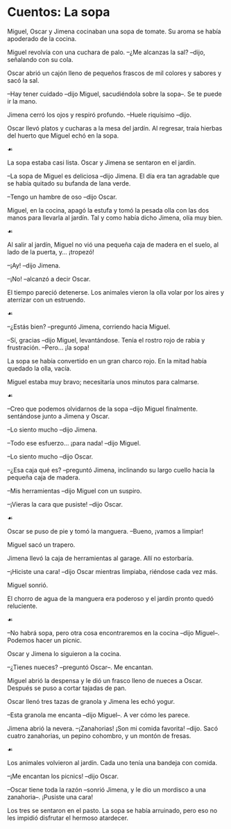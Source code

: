 # Cuentos: La sopa

Miguel, Oscar y Jimena cocinaban una sopa de tomate.
Su aroma se había apoderado de la cocina.

Miguel revolvía con una cuchara de palo.
–¿Me alcanzas la sal? –dijo, señalando con su cola.

Oscar abrió un cajón lleno de pequeños frascos de mil colores y sabores
y sacó la sal.

–Hay tener cuidado
–dijo Miguel, sacudiéndola sobre la sopa–.
Se te puede ir la mano.

Jimena cerró los ojos y respiró profundo.
–Huele riquísimo –dijo.

Oscar llevó platos y cucharas a la mesa del jardín.
Al regresar, traía hierbas del huerto
que Miguel echó en la sopa.

☙

La sopa estaba casi lista.
Oscar y Jimena se sentaron en el jardín.

–La sopa de Miguel es deliciosa –dijo Jimena.
El día era tan agradable
que se había quitado su bufanda de lana verde.

–Tengo un hambre de oso –dijo Oscar.

Miguel, en la cocina, apagó la estufa
y tomó la pesada olla con las dos manos para llevarla al jardín.
Tal y como había dicho Jimena, olía muy bien.

☙

Al salir al jardín, Miguel no vió una pequeña caja de madera
en el suelo, al lado de la puerta, y… ¡tropezó!

–¡Ay! –dijo Jimena.

–¡No! –alcanzó a decir Oscar.

El tiempo pareció detenerse.
Los animales vieron la olla volar por los aires
y aterrizar con un estruendo.

☙

–¿Estás bien? –preguntó Jimena, corriendo hacia Miguel.

–Sí, gracias –dijo Miguel, levantándose.
Tenía el rostro rojo de rabia y frustración.
–Pero… ¡la sopa!

La sopa se había convertido en un gran charco rojo.
En la mitad había quedado la olla, vacía.

Miguel estaba muy bravo;
necesitaría unos minutos para calmarse.

☙

–Creo que podemos olvidarnos de la sopa
–dijo Miguel finalmente.
sentándose junto a Jimena y Oscar.

–Lo siento mucho –dijo Jimena.

–Todo ese esfuerzo… ¡para nada! –dijo Miguel.

–Lo siento mucho –dijo Oscar.

–¿Esa caja qué es? –preguntó Jimena,
inclinando su largo cuello hacia la pequeña caja de madera.

–Mis herramientas –dijo Miguel con un suspiro.

–¡Vieras la cara que pusiste! –dijo Oscar.

☙

Oscar se puso de pie y tomó la manguera.
–Bueno, ¡vamos a limpiar!

Miguel sacó un trapero.

Jimena llevó la caja de herramientas al garage.
Allí no estorbaría.

–¡Hiciste una cara! –dijo Oscar mientras limpiaba, riéndose cada vez más.

Miguel sonrió.

El chorro de agua de la manguera era poderoso
y el jardín pronto quedó reluciente.

☙

–No habrá sopa, pero otra cosa encontraremos en la cocina
–dijo Miguel–. Podemos hacer un picnic.

Oscar y Jimena lo siguieron a la cocina.

–¿Tienes nueces? –preguntó Oscar–. Me encantan.

Miguel abrió la despensa y le dió un frasco lleno de nueces a Oscar.
Después se puso a cortar tajadas de pan.

Oscar llenó tres tazas de granola y Jimena les echó yogur.

–Esta granola me encanta –dijo Miguel–. A ver cómo les parece.

Jimena abrió la nevera.
–¡Zanahorias! ¡Son mi comida favorita! –dijo.
Sacó cuatro zanahorias, un pepino cohombro, y un montón de fresas.

☙

Los animales volvieron al jardín.
Cada uno tenía una bandeja con comida.

–¡Me encantan los picnics! –dijo Oscar.

–Oscar tiene toda la razón
–sonrió Jimena, y le dio un mordisco a una zanahoria–.
¡Pusiste una cara!

Los tres se sentaron en el pasto.
La sopa se había arruinado,
pero eso no les impidió disfrutar el hermoso atardecer.

